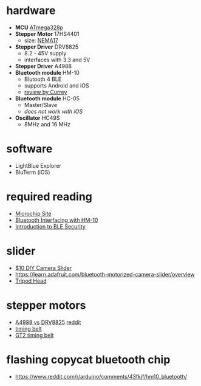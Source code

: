 # hardware

- __MCU__ [ATmega328p](https://www.microchip.com/wwwproducts/en/ATmega328P)
- __Stepper Motor__ 17HS4401
  - size: [ NEMA17 ](https://en.wikipedia.org/wiki/NEMA_stepper_motor)
- __Stepper Driver__ DRV8825
  - 8.2 - 45V supply
  - interfaces with 3.3 and 5V
- __Stepper Driver__ A4988
- __Bluetooth module__ HM-10
  - Blutooth 4 BLE
  - supports Android and iOS
  - [review by Currey](http://www.martyncurrey.com/hm-10-bluetooth-4ble-modules/)
- __Bluetooth module__ HC-05
  - Master/Slave
  - _does not work with iOS_
- __Oscillator__ HC49S
  - 8MHz and 16 MHz

# software

- LightBlue Explorer
- BluTerm (iOS)

# required reading

- [Microchip Site](https://www.microchip.com/wwwproducts/en/ATmega328P)
- [Bluetooth Interfacing with HM-10](http://fab.cba.mit.edu/classes/863.15/doc/tutorials/programming/bluetooth.html)
- [Introduction to BLE Security](https://www.digikey.com/eewiki/display/Wireless/A+Basic+Introduction+to+BLE+Security)

# slider

- [$10 DIY Camera Slider](https://www.youtube.com/watch?v=fR_-R2bS9ag)
- https://learn.adafruit.com/bluetooth-motorized-camera-slider/overview
- [Tripod Head](https://www.aliexpress.com/item/Mini-Tripod-Ball-Head-Ballhead-1-4-Screw-Mount-Stand-360-Swivel-DSLR-DV-Camera-DSLR/32724680390.html?spm=2114.search0104.3.1.13691379tnpeQj&ws_ab_test=searchweb0_0,searchweb201602_5_10065_10068_204_318_10547_319_10059_10884_10548_10887_10696_100031_320_10084_10083_10103_452_10618_10304_10307_10820_532_10821_10302,searchweb201603_60,ppcSwitch_0&algo_expid=30498e82-a04a-432a-b954-65dff7337949-0&algo_pvid=30498e82-a04a-432a-b954-65dff7337949&priceBeautifyAB=0)


# stepper motors

- [A4988 vs DRV8825](https://reprap.org/wiki/A4988_vs_DRV8825_Chinese_Stepper_Driver_Boards) [reddit](https://www.reddit.com/r/3Dprinting/comments/5w0b0v/drv8825_vs_a4988_which_one_is_better_and_why/)
- [timing belt](https://de.aliexpress.com/item/1pc-5m-GT2-Timing-Belt-6mm-Width-Fiber-Reinforced-Rubber-Timing-Belt-For-CNC-3D-Printer/32790795728.html?spm=a2g0x.search0104.3.22.3d547083U1DUwA&ws_ab_test=searchweb0_0,searchweb201602_5_10065_10068_318_10547_319_10548_10696_450_10084_10083_10618_452_535_534_10304_533_10307_10820_532_10821_10302_204_10059_10884_10887_100031_320_10103_448_449,searchweb201603_60,ppcSwitch_0&algo_expid=96adedbb-4f35-4115-b37f-d53983e36a4c-3&algo_pvid=96adedbb-4f35-4115-b37f-d53983e36a4c)
- [GT2 timing belt](https://de.aliexpress.com/wholesale?catId=146904&initiative_id=AS_20181012075453&SearchText=gt2+zahnriemen)


# flashing copycat bluetooth chip

- https://www.reddit.com/r/arduino/comments/43fkjf/hm10_bluetooth/
